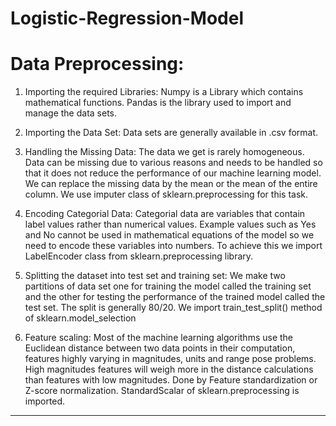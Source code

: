 # Logistic-Regression-Model

# Data Preprocessing:

1. Importing the required Libraries: Numpy is a Library which contains mathematical functions.
                                     Pandas is the library used to import and manage the data sets.

2. Importing the Data Set: Data sets are generally available in .csv format.


3. Handling the Missing Data: The data we get is rarely homogeneous. Data can be missing due to various reasons and needs
                              to be handled so that it does not reduce the performance of our machine learning model. We can
                              replace the missing data by the mean or the mean of the entire column. 
                              We use imputer class of sklearn.preprocessing for this task.




4. Encoding Categorial Data: Categorial data are variables that contain label values rather than numerical values. 
                             Example values such as Yes and No cannot be used in mathematical equations of the model
                             so we need to encode these variables into numbers. 
                             To achieve this we import LabelEncoder class from sklearn.preprocessing library.

5. Splitting the dataset into test set and training set: We make two partitions of data set one for training the model called the    training set and the other for testing the performance of the trained model called the test set. The split is generally 80/20.
We import train_test_split() method of sklearn.model_selection

6. Feature scaling: Most of the machine learning algorithms use the Euclidean distance between two data points in their computation,
                    features highly varying in magnitudes, units and range pose problems.
                    High magnitudes features will weigh more in the distance calculations than features with low magnitudes.
                    Done by Feature standardization or Z-score normalization. StandardScalar of sklearn.preprocessing is imported.
                    
                    
                    
                    
---------------------------------------------------------------------------





